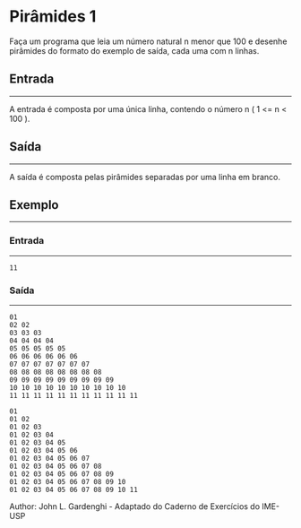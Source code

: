 # Pirâmides 1

Faça um programa que leia um número natural n menor que 100 e desenhe pirâmides do formato do exemplo de saída, cada uma com n linhas.

## Entrada
---
A entrada é composta por uma única linha, contendo o número n ( 1 <= n < 100 ).

## Saída
---
A saída é composta pelas pirâmides separadas por uma linha em branco.

## Exemplo
---
### Entrada
---
    11
### Saída
---
    01
    02 02
    03 03 03
    04 04 04 04
    05 05 05 05 05
    06 06 06 06 06 06
    07 07 07 07 07 07 07
    08 08 08 08 08 08 08 08
    09 09 09 09 09 09 09 09 09
    10 10 10 10 10 10 10 10 10 10
    11 11 11 11 11 11 11 11 11 11 11

    01
    01 02
    01 02 03
    01 02 03 04
    01 02 03 04 05
    01 02 03 04 05 06
    01 02 03 04 05 06 07
    01 02 03 04 05 06 07 08
    01 02 03 04 05 06 07 08 09
    01 02 03 04 05 06 07 08 09 10
    01 02 03 04 05 06 07 08 09 10 11
Author: John L. Gardenghi - Adaptado do Caderno de Exercícios do IME-USP